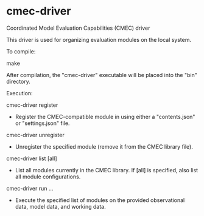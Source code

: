 # cmec-driver
Coordinated Model Evaluation Capabilities (CMEC) driver

This driver is used for organizing evaluation modules on the local system.

To compile:

make

After compilation, the "cmec-driver" executable will be placed into the "bin" directory.

Execution:

cmec-driver register <module dir>
- Register the CMEC-compatible module in <module dir> using either a "contents.json" or "settings.json" file.

cmec-driver unregister <module name>
- Unregister the specified module (remove it from the CMEC library file).

cmec-driver list [all]
- List all modules currently in the CMEC library.  If [all] is specified, also list all module configurations.

cmec-driver run <obs dir> <model dir> <working dir> <list of modules> ...
- Execute the specified list of modules on the provided observational data, model data, and working data.

